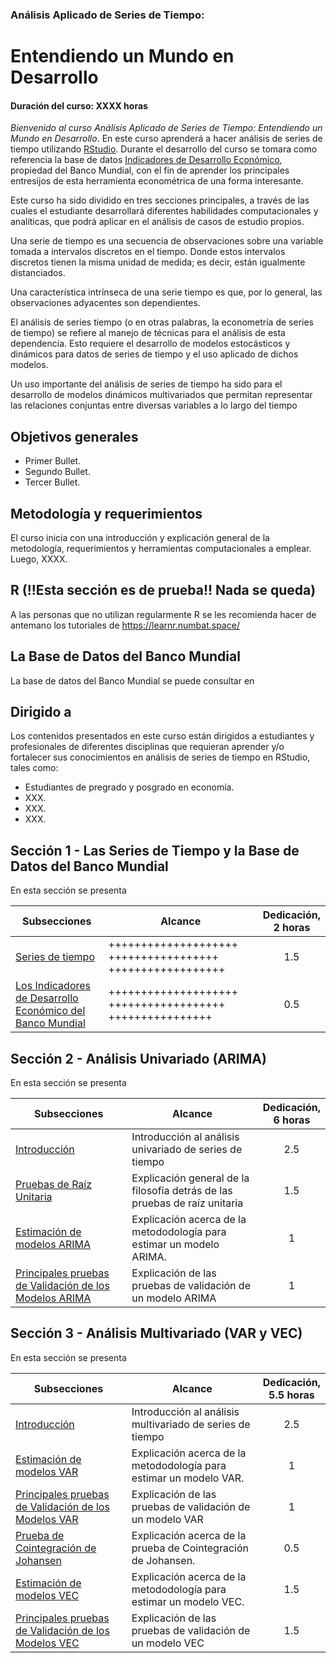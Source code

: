 ### Análisis Aplicado de Series de Tiempo: 
# Entendiendo un Mundo en Desarrollo
#### Duración del curso: XXXX horas
_Bienvenido al curso Análisis Aplicado de Series de Tiempo: Entendiendo un Mundo en Desarrollo_. En este curso aprenderá a hacer análisis de series de tiempo utilizando [RStudio](https://posit.co/download/rstudio-desktop/). Durante el desarrollo del curso se tomara como referencia la base de datos [Indicadores de Desarrollo Económico](https://databank.bancomundial.org/reports.aspx?source=world-development-indicators), propiedad del Banco Mundial, con el fin de aprender los principales entresijos de esta herramienta econométrica de una forma interesante.

Este curso ha sido dividido en tres secciones principales, a través de las cuales el estudiante desarrollará diferentes habilidades computacionales y analíticas, que podrá aplicar en el análisis de casos de estudio propios.

Una serie de tiempo es una secuencia de observaciones sobre una variable tomada a intervalos discretos en el tiempo. Donde estos intervalos discretos tienen la misma unidad de medida; es decir, están igualmente distanciados.

Una característica intrínseca de una serie tiempo es que, por lo general, las observaciones adyacentes son dependientes. 

El análisis de series tiempo (o en otras palabras, la econometría de series de tiempo) se refiere al manejo de técnicas para el análisis de esta dependencia. Esto requiere el desarrollo de modelos estocásticos y dinámicos para datos de series de tiempo y el uso aplicado de dichos modelos.

Un uso importante del análisis de series de tiempo ha sido para el desarrollo de modelos dinámicos multivariados que permitan representar las relaciones conjuntas entre diversas variables a lo largo del tiempo

## Objetivos generales

* Primer Bullet.
* Segundo Bullet.
* Tercer Bullet.

## Metodología y requerimientos

El curso inicia con una introducción y explicación general de la metodología, requerimientos y herramientas computacionales a emplear. Luego, XXXX.

## R (!!Esta sección es de prueba!! Nada se queda)
A las personas que no utilizan regularmente R se les recomienda hacer de antemano los tutoriales de https://learnr.numbat.space/

## La Base de Datos del Banco Mundial 
La base de datos del Banco Mundial se puede consultar en 

## Dirigido a

Los contenidos presentados en este curso están dirigidos a estudiantes y profesionales de diferentes disciplinas que requieran aprender y/o fortalecer sus conocimientos en análisis de series de tiempo en RStudio, tales como:

* Estudiantes de pregrado y posgrado en economía.
* XXX.
* XXX. 
* XXX.

## Sección 1 - Las Series de Tiempo y la Base de Datos del Banco Mundial

En esta sección se presenta 

| Subsecciones                                                                                        | Alcance                                                                                                        | Dedicación,<br> 2 horas  | 
|-----------------------------------------------------------------------------------------------------|----------------------------------------------------------------------------------------------------------------|:-------------------------:|
| [Series de tiempo](Seccion01/Seccion01_01)                                                          | ++++++++++++++++++++ +++++++++++++++++ ++++++++++++++++++                                                       |             1.5           | 
| [Los Indicadores de Desarrollo Económico del Banco Mundial](Seccion01/Seccion02_01)                 | ++++++++++++++++++++ ++++++++++++++++++ ++++++++++++++++                                                        |             0.5           | 
## Sección 2 - Análisis Univariado (ARIMA)

En esta sección se presenta 

| Subsecciones                                                                                        | Alcance                                                                                                        | Dedicación,<br> 6 horas  | 
|-----------------------------------------------------------------------------------------------------|----------------------------------------------------------------------------------------------------------------|:-------------------------:|
| [Introducción](Seccion01/Seccion01_01)                                                              | Introducción al análisis univariado de series de tiempo                                                        |             2.5           | 
| [Pruebas de Raíz Unitaria](Seccion01/Seccion02_01)                                                  | Explicación general de la filosofía detrás de las pruebas de raíz unitaria                                     |             1.5           | 
| [Estimación de modelos ARIMA](Section01/Requirement)                                                | Explicación acerca de la metododología para estimar un modelo ARIMA.                                           |              1            | 
| [Principales pruebas de Validación de los Modelos ARIMA](Section01/CaseStudy)                       | Explicación de las pruebas de validación de un modelo ARIMA                                                    |              1            | 


## Sección 3 - Análisis Multivariado (VAR y VEC)

En esta sección se presenta 

| Subsecciones                                                                                        | Alcance                                                                                                        | Dedicación,<br>5.5 horas  | 
|-----------------------------------------------------------------------------------------------------|----------------------------------------------------------------------------------------------------------------|:-------------------------:|
| [Introducción](Seccion01/Seccion01_01)                                                              | Introducción al análisis multivariado de series de tiempo                                                      |             2.5           | 
| [Estimación de modelos VAR](Section01/Requirement)                                                  | Explicación acerca de la metododología para estimar un modelo VAR.                                             |              1            | 
| [Principales pruebas de Validación de los Modelos VAR](Section01/CaseStudy)                         | Explicación de las pruebas de validación de un modelo VAR                                                      |              1            | 
| [Prueba de Cointegración de Johansen](Section01/Requirement)                                        | Explicación acerca de la prueba de Cointegración de Johansen.                                                  |             0.5           | 
| [Estimación de modelos VEC](Section01/Requirement)                                                  | Explicación acerca de la metododología para estimar un modelo VEC.                                             |             1.5           | 
| [Principales pruebas de Validación de los Modelos VEC](Section01/CaseStudy)                         | Explicación de las pruebas de validación de un modelo VEC                                                      |             1.5           | 
